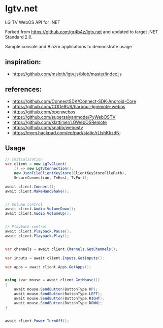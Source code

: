# lgtv.net
LG TV WebOS API for .NET

Forked from https://github.com/gr4b4z/lgtv.net and updated to target .NET Standard 2.0.

Sample console and Blazor applications to demonstrate usage

## inspiration: 
* https://github.com/msloth/lgtv.js/blob/master/index.js

## references:
* https://github.com/ConnectSDK/Connect-SDK-Android-Core
* https://github.com/CODeRUS/harbour-lgremote-webos
* https://github.com/openwebos
* https://github.com/supersaiyanmode/PyWebOSTV
* https://github.com/klattimer/LGWebOSRemote
* https://github.com/snabb/webostv
* https://mym.hackpad.com/ep/pad/static/rLlshKkzdNj

## Usage
```C#
// Initialization
var client = new LgTvClient(
    () => new LgTvConnection(),
    new JsonFileClientKeyStore(ClientKeyStoreFilePath),
    SecureConnection, TvHost, TvPort);

await client.Connect();
await client.MakeHandShake();


// Volume control
await client.Audio.VolumeDown();
await client.Audio.VolumeUp();


// Playback control
await client.Playback.Pause();
await client.Playback.Play();


var channels = await client.Channels.GetChannels();

var inputs = await client.Inputs.GetInputs();

var apps = await client.Apps.GetApps();


using (var mouse = await client.GetMouse())
{
    await mouse.SendButton(ButtonType.UP);
    await mouse.SendButton(ButtonType.LEFT);
    await mouse.SendButton(ButtonType.RIGHT);
    await mouse.SendButton(ButtonType.DOWN);
}


await client.Power.TurnOff();
```
